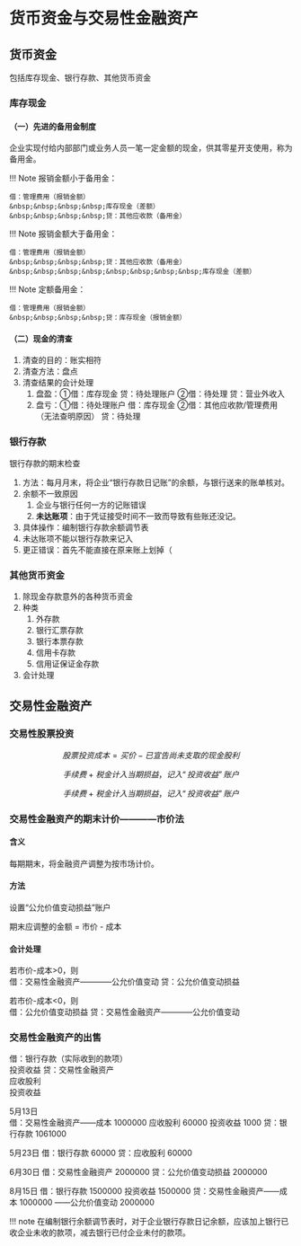 # 货币资金与交易性金融资产

## 货币资金

包括库存现金、银行存款、其他货币资金

### 库存现金
#### （一）先进的备用金制度
企业实现付给内部部门或业务人员一笔一定金额的现金，供其零星开支使用，称为备用金。

!!! Note
    报销金额小于备用金：

    借：管理费用（报销金额）    
    &nbsp;&nbsp;&nbsp;&nbsp;库存现金（差额）    
    &nbsp;&nbsp;&nbsp;&nbsp;贷：其他应收款（备用金）    

!!! Note
    报销金额大于备用金：

    借：管理费用（报销金额）    
    &nbsp;&nbsp;&nbsp;&nbsp;贷：其他应收款（备用金）    
    &nbsp;&nbsp;&nbsp;&nbsp;&nbsp;&nbsp;&nbsp;&nbsp;库存现金（差额）    

!!! Note
    定额备用金：

    借：管理费用（报销金额）    
    &nbsp;&nbsp;&nbsp;&nbsp;贷：库存现金（报销金额）

#### （二）现金的清查

1. 清查的目的：账实相符
2. 清查方法：盘点
3. 清查结果的会计处理
    1. 盘盈：①借：库存现金 贷：待处理账户 ②借：待处理 贷：营业外收入
    2. 盘亏：①借：待处理账户 借：库存现金 ②借：其他应收款/管理费用（无法查明原因） 贷：待处理

### 银行存款
银行存款的期末检查

1. 方法：每月月末，将企业“银行存款日记账”的余额，与银行送来的账单核对。
2. 余额不一致原因
    1. 企业与银行任何一方的记账错误
    2. **未达账项**：由于凭证接受时间不一致而导致有些账还没记。
3. 具体操作：编制银行存款余额调节表
4. 未达账项不能以银行存款来记入
5. 更正错误：首先不能直接在原来账上划掉（

### 其他货币资金
1. 除现金存款意外的各种货币资金
2. 种类
    1. 外存款
    2. 银行汇票存款
    3. 银行本票存款
    4. 信用卡存款
    5. 信用证保证金存款
3. 会计处理

## 交易性金融资产

### 交易性股票投资
$$
股票投资成本 = 买价 - 已宣告尚未支取的现金股利
$$

$$
手续费 + 税金计入当期损益，记入“投资收益”账户
$$

$$
手续费 + 税金计入当期损益，记入“投资收益”账户
$$

### 交易性金融资产的期末计价————市价法

#### 含义
每期期末，将金融资产调整为按市场计价。

#### 方法
设置“公允价值变动损益”账户

期末应调整的金额 = 市价 - 成本

#### 会计处理
若市价-成本>0，则   
借：交易性金融资产————公允价值变动
贷：公允价值变动损益

若市价-成本<0，则   
借：公允价值变动损益
贷：交易性金融资产————公允价值变动


### 交易性金融资产的出售
借：银行存款（实际收到的款项）  
投资收益
贷：交易性金融资产  
应收股利    
投资收益


5月13日     
借：交易性金融资产——成本 1000000
   应收股利 60000
   投资收益 1000
贷：银行存款 1061000

5月23日
借：银行存款 60000
贷：应收股利 60000

6月30日
借：交易性金融资产 2000000
贷：公允价值变动损益 2000000

8月15日
借：银行存款 1500000
   投资收益 1500000
贷：交易性金融资产——成本 1000000
   ——公允价值变动 2000000




!!! note
    在编制银行余额调节表时，对于企业银行存款日记余额，应该加上银行已收企业未收的款项，减去银行已付企业未付的款项。
